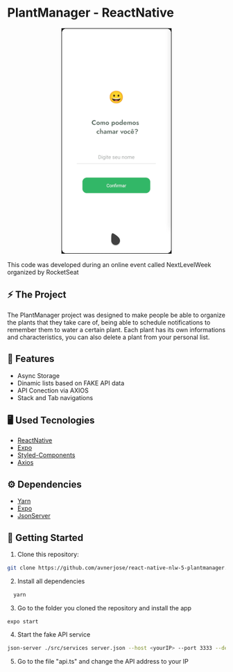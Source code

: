 # PlantManager - ReactNative                                                     
                                  
<p align="center">
<img src="assets/plantmanager.gif" /> 
</p>
This code was developed during an online event called NextLevelWeek organized by RocketSeat

## ⚡️ The Project
  The PlantManager project was designed to make people be able to organize the plants that they take care of, being able to schedule notifications to remember them to water a certain plant. Each plant has its own informations and characteristics, you can also delete a plant from your personal list. 
  
## 🎯 Features
 - Async Storage
 - Dinamic lists based on FAKE API data
 - API Conection via AXIOS
 - Stack and Tab navigations
  
## 🖥️ Used Tecnologies
 - [ReactNative](https://reactnative.dev/)
 - [Expo](https://expo.io/)
 - [Styled-Components](https://styled-components.com/)
 - [Axios](https://axios-http.com/docs/intro)

## ⚙️ Dependencies
 - [Yarn](https://yarnpkg.com/)
 - [Expo](https://expo.io/)
 - [JsonServer](https://github.com/typicode/json-server)
 
## 🚀️ Getting Started

1. Clone this repository: 

```bash
git clone https://github.com/avnerjose/react-native-nlw-5-plantmanager.git
```
2. Install all dependencies

```bash
  yarn
```
3. Go to the folder you cloned the repository and install the app
```base
expo start
```
4. Start the fake API service
```bash
json-server ./src/services server.json --host <yourIP> --port 3333 --delay 700
```
5. Go to the file "api.ts" and change the API address to your IP
